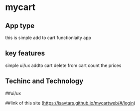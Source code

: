# mycart
## App type
this is simple add to cart functionlaity app

## key features 
simple ui/ux
addto cart
delete from cart
count the prices

## Techinc and Technology
##ui/ux




##link of this site
(https://isavtars.github.io/mycartweb/#/login)
